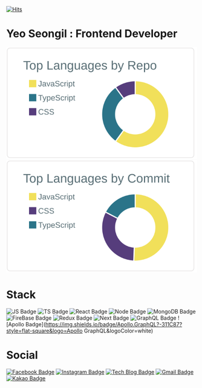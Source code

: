 [![Hits](https://hits.seeyoufarm.com/api/count/incr/badge.svg?url=https%3A%2F%2Fgithub.com%2FYeoSeongil%2Fhit-counter&count_bg=%2393E1DC&title_bg=%23929292&icon=&icon_color=%23FFFFFF&title=hits&edge_flat=false)](https://hits.seeyoufarm.com)        
# Yeo Seongil : Frontend Developer
![](https://raw.githubusercontent.com/YeoSeongil/YeoSeongil/main/profile-summary-card-output/default/1-repos-per-language.svg)
![](https://raw.githubusercontent.com/YeoSeongil/YeoSeongil/main/profile-summary-card-output/default/2-most-commit-language.svg)       
# Stack  
 ![JS Badge](https://img.shields.io/badge/JavaScript-yellow?style=flat-square&logo=JavaScript&logoColor=white)
 ![TS Badge](https://img.shields.io/badge/TypeScript-blue?style=flat-square&logo=TypeScript&logoColor=white)
 ![React Badge](https://img.shields.io/badge/React-243b5b?style=flat-square&logo=React&logoColor=white)
 ![Node Badge](https://img.shields.io/badge/Node.js-green?style=flat-square&logo=node.js&logoColor=white)
 ![MongoDB Badge](https://img.shields.io/badge/MongoDB-47A248?style=flat-square&logo=MongoDB&logoColor=white)
 ![FireBase Badge](https://img.shields.io/badge/Firebase-FF1111?style=flat-square&logo=Firebase&logoColor=white)
 ![Redux Badge](https://img.shields.io/badge/Redux-764ABC?style=flat-square&logo=Redux&logoColor=white)
 ![Next Badge](https://img.shields.io/badge/Next.js-000000?style=flat-square&logo=Next.js&logoColor=white)
 ![GraphQL Badge](https://img.shields.io/badge/GraphQL-E10098?style=flat-square&logo=GraphQL&logoColor=white)
 ![Apollo Badge](https://img.shields.io/badge/Apollo.GraphQL?-311C87?style=flat-square&logo=Apollo GraphQL&logoColor=white)       
# Social
[![Facebook Badge](https://img.shields.io/badge/facebook-1877f2?style=flat-square&logo=facebook&logoColor=white&link=https://www.facebook.com/profile.php?id=100006827970975)](https://www.facebook.com/profile.php?id=100006827970975)
[![Instagram Badge](http://img.shields.io/badge/-Instagram%20-ff69b4?style=flat-square&logo=instagram&logoColor=white&link=https://www.instagram.com/zlo.orv.ko/)](https://www.instagram.com/zlo.orv.ko/)
[![Tech Blog Badge](http://img.shields.io/badge/-Tech%20blog-black?style=flat-square&logo=github&link=https://velog.io/@seongil_yeo)](https://velog.io/@seongil_yeo)
[![Gmail Badge](https://img.shields.io/badge/Gmail-d14836?style=flat-square&logo=Gmail&logoColor=white&link=mailto:seongil5803@gmail.com)](mailto:seongil5803@gmail.com)
[![Kakao Badge](https://img.shields.io/badge/Kakao-yellow?style=flat-square&logo=Kakao&logoColor=white&link=mailto:seongil5803@naver.com)](mailto:seongil5803@naver.com)

 

